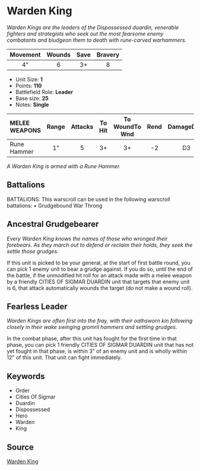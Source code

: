 # Warden King

_Warden Kings are the leaders of the Dispossessed duardin, venerable fighters and strategists who seek out the most fearsome enemy combatants and bludgeon them to death with rune-carved warhammers._


| Movement | Wounds | Save | Bravery |
|:--------:|:------:|:----:|:-------:|
| 4" | 6 | 3+ | 8 |

* Unit Size: **1**
* Points: **110**
* Battlefield Role: **Leader**
* Base size: **25**
* Notes: **Single**

| MELEE WEAPONS | Range | Attacks | To Hit | To WoundTo Wnd | Rend | DamageDmg |
|:---|:--:|:--:|:--:|:--:|:--:|:--:|
| Rune Hammer | 1" | 5 | 3+ | 3+ | -2 | D3 |


_A Warden King is armed with a Rune Hammer._

## Battalions

BATTALIONS: This warscroll can be used in the following warscroll battalions: • Grudgebound War Throng

## Ancestral Grudgebearer

_Every Warden King knows the names of those who wronged their forebears. As they march out to defend or reclaim their holds, they seek the settle those grudges._

If this unit is picked to be your general, at the start of first battle round, you can pick 1 enemy unit to bear a grudge against. If you do so, until the end of the battle, if the unmodified hit roll for an attack made with a melee weapon by a friendly CITIES OF SIGMAR DUARDIN unit that targets that enemy unit is 6, that attack automatically wounds the target (do not make a wound roll).

## Fearless Leader

_Warden Kings are often first into the fray, with their oathsworn kin following closely in their wake swinging gromril hammers and settling grudges._

In the combat phase, after this unit has fought for the first time in that phase, you can pick 1 friendly CITIES OF SIGMAR DUARDIN unit that has not yet fought in that phase, is within 3" of an enemy unit and is wholly within 12" of this unit. That unit can fight immediately.

## Keywords

* Order
* Cities Of Sigmar
* Duardin
* Dispossessed
* Hero
* Warden
* King


## Source

[Warden King](https://wahapedia.ru/aos3/factions/cities-of-sigmar/Warden-King)
